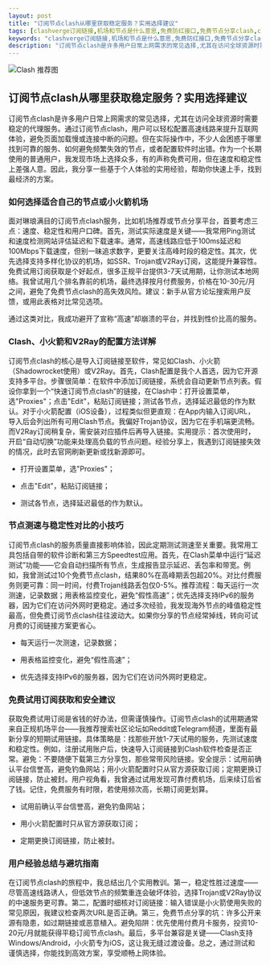 ```yaml
---
layout: post
title: "订阅节点clash从哪里获取稳定服务？实用选择建议"
tags: [clashverge订阅链接,机场和节点是什么意思,免费防红接口,免费节点分享clash,clash怎么配置节点,免费全球节点加速器使用方法]
keywords: "clashverge订阅链接,机场和节点是什么意思,免费防红接口,免费节点分享clash,clash怎么配置节点,免费全球节点加速器使用方法"
description: "订阅节点clash是许多用户日常上网需求的常见选择,尤其在访问全球资源时需要稳定的代理服务。通过订阅节点clash,用户可以轻松配置高速线路来提升互联网体验,避免页面加载慢或连接中断的问题。但在实际操作中,不少人会困惑于哪里找到可靠的服务、如何避免频繁失效的节点,或者配置软件时出错。作为一个长期使用的普通用户,我发现市场上选择众多,有的声称免费可用,但在速度和稳定性上差强人意。因此,我分享一些基于个人体验的实用经验,帮助你快速上手,找到最经济的方案。"
---
```


![Clash 推荐图](https://clashjd.github.io/assets/img/tiktok机场推荐.png)

## 订阅节点clash从哪里获取稳定服务？实用选择建议

订阅节点clash是许多用户日常上网需求的常见选择，尤其在访问全球资源时需要稳定的代理服务。通过订阅节点clash，用户可以轻松配置高速线路来提升互联网体验，避免页面加载慢或连接中断的问题。但在实际操作中，不少人会困惑于哪里找到可靠的服务、如何避免频繁失效的节点，或者配置软件时出错。作为一个长期使用的普通用户，我发现市场上选择众多，有的声称免费可用，但在速度和稳定性上差强人意。因此，我分享一些基于个人体验的实用经验，帮助你快速上手，找到最经济的方案。

### 如何选择适合自己的节点或小火箭机场

面对琳琅满目的订阅节点clash服务，比如机场推荐或节点分享平台，首要考虑三点：速度、稳定性和用户口碑。首先，测试实际速度是关键——我常用Ping测试和速度检测网站评估延迟和下载速率。通常，高速线路应低于100ms延迟和100Mbps下载速度，但别一昧追求数字，更要关注高峰时段的稳定性。其次，优先选择支持多样化协议的机场，如SSR、Trojan或V2Ray订阅，这能提升兼容性。免费试用订阅获取是个好起点，很多正规平台提供3-7天试用期，让你测试本地网络。我曾试用几个排名靠前的机场，最终选择按月付费服务，价格在10-30元/月之间，避免了免费节点clash的高失效风险。建议：新手从官方论坛搜索用户反馈，或用此表格对比常见选项。

通过这类对比，我成功避开了宣称“高速”却崩溃的平台，并找到性价比高的服务。

### Clash、小火箭和V2Ray的配置方法详解

订阅节点clash的核心是导入订阅链接至软件，常见如Clash、小火箭（Shadowrocket使用）或V2Ray。首先，Clash配置是我个人首选，因为它开源支持多平台。步骤很简单：在软件中添加订阅链接，系统会自动更新节点列表。假设你拿到一个“快速订阅节点clash”的链接，在Clash中：打开设置菜单，选"Proxies"；点击"Edit"，粘贴订阅链接；测试各节点，选择延迟最低的作为默认。对于小火箭配置（iOS设备），过程类似但更直观：在App内输入订阅URL，导入后会列出所有可用Clash节点。我偏好Trojan协议，因为它在手机端更流畅。而V2Ray订阅稍复杂，需安装对应插件后再导入链接。实用提示：首次使用时，开启“自动切换”功能来处理高负载的节点问题。经验分享上，我遇到订阅链接失效的情况，此时去官网刷新更新或找新源即可。

- 打开设置菜单，选"Proxies"；

- 点击"Edit"，粘贴订阅链接；

- 测试各节点，选择延迟最低的作为默认。

### 节点测速与稳定性对比的小技巧

订阅节点clash的服务质量直接影响体验，因此定期测试测速至关重要。我常用工具包括自带的软件诊断和第三方Speedtest应用。首先，在Clash菜单中运行“延迟测试”功能——它会自动扫描所有节点，生成报告显示延迟、丢包率和带宽。例如，我曾测试过10个免费节点clash，结果80%在高峰期丢包超20%。对比付费服务则更可靠：同一时间，付费Trojan线路丢包仅0-5%。推荐流程：每天运行一次测速，记录数据；用表格监控变化，避免“假性高速”；优先选择支持IPv6的服务器，因为它们在访问外网时更稳定。通过多次经验，我发现海外节点的峰值稳定性最高，但免费订阅节点clash往往波动大。如果你分享的节点经常掉线，转向可试月费的订阅链接方案更省心。

- 每天运行一次测速，记录数据；

- 用表格监控变化，避免“假性高速”；

- 优先选择支持IPv6的服务器，因为它们在访问外网时更稳定。

### 免费试用订阅获取和安全建议

获取免费试用订阅是省钱的好办法，但需谨慎操作。订阅节点clash的试用期通常来自正规机场平台——我推荐搜索社区论坛如Reddit或Telegram频道，里面有最新分享的短期试用链接。具体策略是：找那些开放1-7天试用的服务，先测试速度和稳定性。例如，注册试用账户后，快速导入订阅链接到Clash软件检查是否正常。避免：不要随便下载第三方分享包，那些常带风险链接。安全提示：试用前确认平台信誉高，避免钓鱼网站；用小火箭配置时只从官方源获取订阅；定期更换订阅链接，防止被封。用户视角看，我曾通过试用发现可靠付费机场，后来续订后省了钱。记住，免费服务有时限，若使用频次高，长期订阅更划算。

- 试用前确认平台信誉高，避免钓鱼网站；

- 用小火箭配置时只从官方源获取订阅；

- 定期更换订阅链接，防止被封。

### 用户经验总结与避坑指南

在订阅节点clash的旅程中，我总结出几个实用教训。第一，稳定性胜过速度——尽管高速线路诱人，但低效节点的频繁重连会破坏体验，选择Trojan或V2Ray协议的中速服务更可靠。第二，配置时细核对订阅链接：输入错误是小火箭使用失败的常见原因，我建议检查两次URL是否正确。第三，免费节点分享的坑：许多公开来源有隐患，如过期链接或恶意植入。避免陷阱：优先使用付费月卡服务，投资10-20元/月就能获得平稳订阅节点clash。最后，多平台兼容是关键——Clash支持Windows/Android，小火箭专为iOS，这让我无缝过渡设备。总之，通过测试和谨慎选择，你能找到高效方案，享受顺畅上网体验。